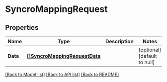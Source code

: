 # SyncroMappingRequest

## Properties
Name | Type | Description | Notes
------------ | ------------- | ------------- | -------------
**Data** | [**[]SyncroMappingRequestData**](SyncroMappingRequest_data.md) |  | [optional] [default to null]

[[Back to Model list]](../README.md#documentation-for-models) [[Back to API list]](../README.md#documentation-for-api-endpoints) [[Back to README]](../README.md)


